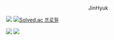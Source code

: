 <div align="center">
  JinHyuk

</div>

<a href="https://github.com/jinhyuk9714"><img src="https://hits.seeyoufarm.com/api/count/incr/badge.svg?url=https%3A%2F%2Fgithub.com%2Fjinhyuk9714&count_bg=%23000000&title_bg=%23000000&icon=github.svg&icon_color=%23E7E7E7&title=GitHub&edge_flat=false)"/></a>
[![Solved.ac
프로필](http://mazassumnida.wtf/api/mini/generate_badge?boj=jinhyuk9714)](https://solved.ac/jinhyuk9714)

<img src="https://img.shields.io/badge/Java-ED8B00?style=for-the-badge&logo=openjdk&logoColor=white"/>  <img src="https://img.shields.io/badge/Spring-6DB33F?style=for-the-badge&logo=spring&logoColor=white"/>
 

